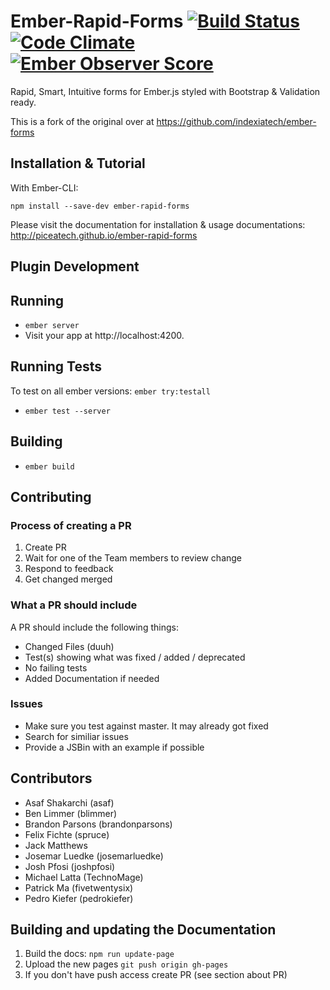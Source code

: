 # Ember-Rapid-Forms [![Build Status](https://travis-ci.org/piceaTech/ember-rapid-forms.svg?branch=master)](https://travis-ci.org/piceaTech/ember-rapid-forms) [![Code Climate](https://codeclimate.com/github/piceaTech/ember-rapid-forms/badges/gpa.svg)](https://codeclimate.com/github/piceaTech/ember-rapid-forms) [![Ember Observer Score](http://emberobserver.com/badges/ember-rapid-forms.svg)](http://emberobserver.com/addons/ember-rapid-forms)


Rapid, Smart, Intuitive forms for Ember.js styled with Bootstrap &amp; Validation ready.

This is a fork of the original over at https://github.com/indexiatech/ember-forms

## Installation & Tutorial

With Ember-CLI:

```
npm install --save-dev ember-rapid-forms
```

Please visit the documentation for installation & usage documentations: http://piceatech.github.io/ember-rapid-forms


## Plugin Development

## Running

* `ember server`
* Visit your app at http://localhost:4200.

## Running Tests

To test on all ember versions:
`ember try:testall`


* `ember test --server`

## Building

* `ember build`


## Contributing

### Process of creating a PR
1. Create PR
2. Wait for one of the Team members to review change
3. Respond to feedback
4. Get changed merged

### What a PR should include
A PR should include the following things:
* Changed Files (duuh)
* Test(s) showing what was fixed / added / deprecated
* No failing tests
* Added Documentation if needed

### Issues
* Make sure you test against master. It may already got fixed
* Search for similiar issues
* Provide a JSBin with an example if possible

## Contributors

* Asaf Shakarchi (asaf)
* Ben Limmer (blimmer)
* Brandon Parsons (brandonparsons)
* Felix Fichte (spruce)
* Jack Matthews
* Josemar Luedke (josemarluedke)
* Josh Pfosi (joshpfosi)
* Michael Latta (TechnoMage)
* Patrick Ma (fivetwentysix)
* Pedro Kiefer (pedrokiefer)

## Building and updating the Documentation

1. Build the docs: `npm run update-page`
2. Upload the new pages `git push origin gh-pages`
3. If you don't have push access create PR (see section about PR)




